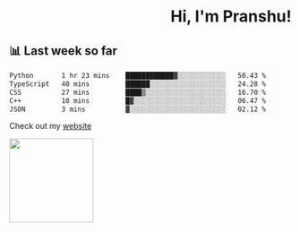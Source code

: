 <div align="right" >
   
   <H1>Hi, I'm Pranshu!</H1>

</div>

## 📊 Last week so far
<!--START_SECTION:waka-->

```txt
Python       1 hr 23 mins    ████████████▓░░░░░░░░░░░░   50.43 %
TypeScript   40 mins         ██████░░░░░░░░░░░░░░░░░░░   24.28 %
CSS          27 mins         ████▒░░░░░░░░░░░░░░░░░░░░   16.70 %
C++          10 mins         █▓░░░░░░░░░░░░░░░░░░░░░░░   06.47 %
JSON         3 mins          ▓░░░░░░░░░░░░░░░░░░░░░░░░   02.12 %
```

<!--END_SECTION:waka-->

Check out my [website](https://pranshu05.vercel.app)

<img align="left" width="150" src="https://user-images.githubusercontent.com/70943732/209951571-93b7afe5-f523-4683-b725-5d94b287e94e.png">

